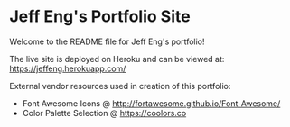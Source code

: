 # Jeff Eng's Portfolio Site

Welcome to the README file for Jeff Eng's portfolio!

The live site is deployed on Heroku and can be viewed at:
https://jeffeng.herokuapp.com/

External vendor resources used in creation of this portfolio:
* Font Awesome Icons @ http://fortawesome.github.io/Font-Awesome/
* Color Palette Selection @ https://coolors.co
